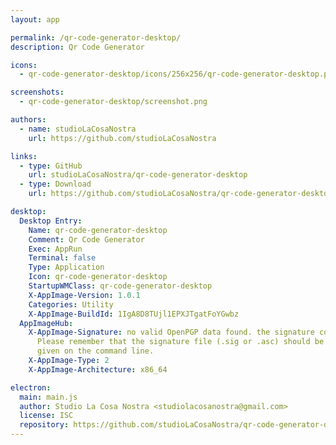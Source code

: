 ```yaml
---
layout: app

permalink: /qr-code-generator-desktop/
description: Qr Code Generator

icons:
  - qr-code-generator-desktop/icons/256x256/qr-code-generator-desktop.png

screenshots:
  - qr-code-generator-desktop/screenshot.png

authors:
  - name: studioLaCosaNostra
    url: https://github.com/studioLaCosaNostra

links:
  - type: GitHub
    url: studioLaCosaNostra/qr-code-generator-desktop
  - type: Download
    url: https://github.com/studioLaCosaNostra/qr-code-generator-desktop/releases

desktop:
  Desktop Entry:
    Name: qr-code-generator-desktop
    Comment: Qr Code Generator
    Exec: AppRun
    Terminal: false
    Type: Application
    Icon: qr-code-generator-desktop
    StartupWMClass: qr-code-generator-desktop
    X-AppImage-Version: 1.0.1
    Categories: Utility
    X-AppImage-BuildId: 1IgA8D8TUjl1EPXJTgatFoYGwbz
  AppImageHub:
    X-AppImage-Signature: no valid OpenPGP data found. the signature could not be verified.
      Please remember that the signature file (.sig or .asc) should be the first file
      given on the command line.
    X-AppImage-Type: 2
    X-AppImage-Architecture: x86_64

electron:
  main: main.js
  author: Studio La Cosa Nostra <studiolacosanostra@gmail.com>
  license: ISC
  repository: https://github.com/studioLaCosaNostra/qr-code-generator-desktop
---
```

